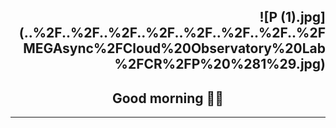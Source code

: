 <h2 align="right">![P (1).jpg](..%2F..%2F..%2F..%2F..%2F..%2F..%2F..%2FMEGAsync%2FCloud%20Observatory%20Lab%2FCR%2FP%20%281%29.jpg)  </h2>

<h2 align="center">Good morning 👋👋</h2>

***


<!--
**itllsendamsg/itllsendamsg** is a ✨ _special_ ✨ repository because its `README.md` (this file) appears on your GitHub profile.

Here are some ideas to get you started:

- 🔭 I’m currently working on ...
- 🌱 I’m currently learning ...
- 👯 I’m looking to collaborate on ...
- 🤔 I’m looking for help with ...
- 💬 Ask me about ...
- 📫 How to reach me: ...
- 😄 Pronouns: ...
- ⚡ Fun fact: ...
-->
